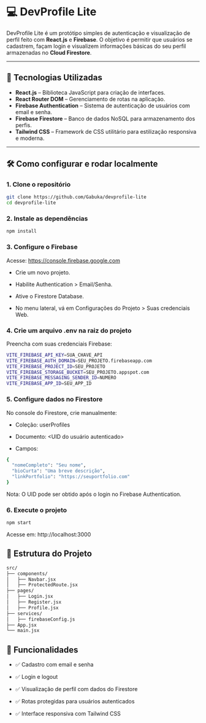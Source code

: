 # 💻 DevProfile Lite

DevProfile Lite é um protótipo simples de autenticação e visualização de perfil feito com **React.js** e **Firebase**. O objetivo é permitir que usuários se cadastrem, façam login e visualizem informações básicas do seu perfil armazenadas no **Cloud Firestore**.

---

## 🚀 Tecnologias Utilizadas

- **React.js** – Biblioteca JavaScript para criação de interfaces.
- **React Router DOM** – Gerenciamento de rotas na aplicação.
- **Firebase Authentication** – Sistema de autenticação de usuários com email e senha.
- **Firebase Firestore** – Banco de dados NoSQL para armazenamento dos perfis.
- **Tailwind CSS** – Framework de CSS utilitário para estilização responsiva e moderna.

---

## 🛠️ Como configurar e rodar localmente

### 1. Clone o repositório

```bash
git clone https://github.com/Gabuka/devprofile-lite
cd devprofile-lite
```

### 2. Instale as dependências

```bash
npm install
```

### 3. Configure o Firebase

Acesse: https://console.firebase.google.com

- Crie um novo projeto.

- Habilite Authentication > Email/Senha.

- Ative o Firestore Database.

- No menu lateral, vá em Configurações do Projeto > Suas credenciais Web.


### 4. Crie um arquivo .env na raiz do projeto

Preencha com suas credenciais Firebase:

```bash
VITE_FIREBASE_API_KEY=SUA_CHAVE_API
VITE_FIREBASE_AUTH_DOMAIN=SEU_PROJETO.firebaseapp.com
VITE_FIREBASE_PROJECT_ID=SEU_PROJETO
VITE_FIREBASE_STORAGE_BUCKET=SEU_PROJETO.appspot.com
VITE_FIREBASE_MESSAGING_SENDER_ID=NUMERO
VITE_FIREBASE_APP_ID=SEU_APP_ID
```
### 5. Configure dados no Firestore

No console do Firestore, crie manualmente:

- Coleção: userProfiles

- Documento: <UID do usuário autenticado>

- Campos:

```bash
{
  "nomeCompleto": "Seu nome",
  "bioCurta": "Uma breve descrição",
  "linkPortfolio": "https://seuportfolio.com"
}
```
Nota: O UID pode ser obtido após o login no Firebase Authentication.

### 6. Execute o projeto

```bash
npm start
```

Acesse em: http://localhost:3000

## 📂 Estrutura do Projeto

```bash
src/
├── components/
│   ├── Navbar.jsx
│   ├── ProtectedRoute.jsx
├── pages/
│   ├── Login.jsx
│   ├── Register.jsx
│   ├── Profile.jsx
├── services/
│   ├── firebaseConfig.js
├── App.jsx
└── main.jsx
```

## 📌 Funcionalidades

- ✅ Cadastro com email e senha

- ✅ Login e logout

- ✅ Visualização de perfil com dados do Firestore

- ✅ Rotas protegidas para usuários autenticados

- ✅ Interface responsiva com Tailwind CSS